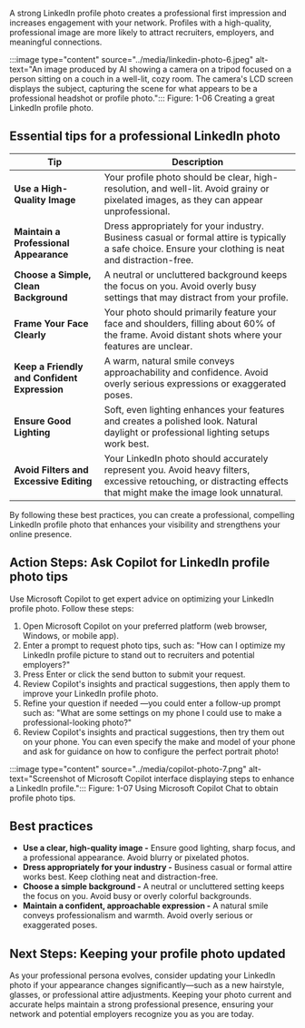 A strong LinkedIn profile photo creates a professional first impression and increases engagement with your network. Profiles with a high-quality, professional image are more likely to attract recruiters, employers, and meaningful connections.

:::image type="content" source="../media/linkedin-photo-6.jpeg" alt-text="An image produced by AI showing a camera on a tripod focused on a person sitting on a couch in a well-lit, cozy room. The camera's LCD screen displays the subject, capturing the scene for what appears to be a professional headshot or profile photo.":::
Figure: 1-06 Creating a great LinkedIn profile photo.

## Essential tips for a professional LinkedIn photo

| **Tip** | **Description** |
|---|---|
| **Use a High-Quality Image** | Your profile photo should be clear, high-resolution, and well-lit. Avoid grainy or pixelated images, as they can appear unprofessional. |
| **Maintain a Professional Appearance** | Dress appropriately for your industry. Business casual or formal attire is typically a safe choice. Ensure your clothing is neat and distraction-free. |
| **Choose a Simple, Clean Background** | A neutral or uncluttered background keeps the focus on you. Avoid overly busy settings that may distract from your profile. |
| **Frame Your Face Clearly** | Your photo should primarily feature your face and shoulders, filling about 60% of the frame. Avoid distant shots where your features are unclear. |
| **Keep a Friendly and Confident Expression** | A warm, natural smile conveys approachability and confidence. Avoid overly serious expressions or exaggerated poses. |
| **Ensure Good Lighting** | Soft, even lighting enhances your features and creates a polished look. Natural daylight or professional lighting setups work best. |
| **Avoid Filters and Excessive Editing** | Your LinkedIn photo should accurately represent you. Avoid heavy filters, excessive retouching, or distracting effects that might make the image look unnatural. |

By following these best practices, you can create a professional, compelling LinkedIn profile photo that enhances your visibility and strengthens your online presence.

## Action Steps: Ask Copilot for LinkedIn profile photo tips

Use Microsoft Copilot to get expert advice on optimizing your LinkedIn profile photo. Follow these steps:

1. Open Microsoft Copilot on your preferred platform (web browser, Windows, or mobile app).
1. Enter a prompt to request photo tips, such as: "How can I optimize my LinkedIn profile picture to stand out to recruiters and potential employers?"
1. Press Enter or click the send button to submit your request.
1. Review Copilot's insights and practical suggestions, then apply them to improve your LinkedIn profile photo.
1. Refine your question if needed —you could enter a follow-up prompt such as: "What are some settings on my phone I could use to make a professional-looking photo?"
1. Review Copilot's insights and practical suggestions, then try them out on your phone. You can even specify the make and model of your phone and ask for guidance on how to configure the perfect portrait photo!

:::image type="content" source="../media/copilot-photo-7.png" alt-text="Screenshot of Microsoft Copilot interface displaying steps to enhance a LinkedIn profile.":::
Figure: 1-07 Using Microsoft Copilot Chat to obtain profile photo tips.

## Best practices

- **Use a clear, high-quality image -** Ensure good lighting, sharp focus, and a professional appearance. Avoid blurry or pixelated photos.
- **Dress appropriately for your industry -** Business casual or formal attire works best. Keep clothing neat and distraction-free.
- **Choose a simple background -** A neutral or uncluttered setting keeps the focus on you. Avoid busy or overly colorful backgrounds.
- **Maintain a confident, approachable expression -** A natural smile conveys professionalism and warmth. Avoid overly serious or exaggerated poses.

## Next Steps: Keeping your profile photo updated

As your professional persona evolves, consider updating your LinkedIn photo if your appearance changes significantly—such as a new hairstyle, glasses, or professional attire adjustments. Keeping your photo current and accurate helps maintain a strong professional presence, ensuring your network and potential employers recognize you as you are today.